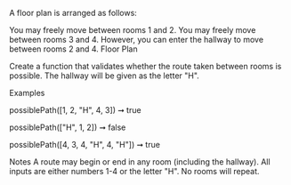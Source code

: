 A floor plan is arranged as follows:

You may freely move between rooms 1 and 2.
You may freely move between rooms 3 and 4.
However, you can enter the hallway to move between rooms 2 and 4.
Floor Plan

Create a function that validates whether the route taken between rooms is possible. The hallway will be given as the letter "H".

Examples

possiblePath([1, 2, "H", 4, 3]) ➞ true

possiblePath(["H", 1, 2]) ➞ false

possiblePath([4, 3, 4, "H", 4, "H"]) ➞ true

Notes
A route may begin or end in any room (including the hallway).
All inputs are either numbers 1-4 or the letter "H".
No rooms will repeat.